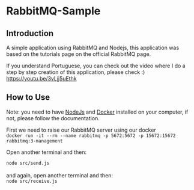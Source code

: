 # RabbitMQ-Sample

## Introduction 


A simple application using RabbitMQ and Nodejs, this application was based on the tutorials page on the official RabbitMQ page.

If you understand Portuguese, you can check out the video where I do a step by step creation of this application, please check :) <br>https://youtu.be/3vLjj5uEthk

## How to Use

Note: you need to have <a href='https://nodejs.org/en/'>NodeJs</a> and <a href='https://docs.docker.com/docker-for-windows/install/'>Docker</a> installed on your computer, if not, please follow the documentation.<br>

First we need to raise our RabbitMQ server using our docker<br>
``docker run -it --rm --name rabbitmq -p 5672:5672 -p 15672:15672 rabbitmq:3-management`` <br>

Open another terminal and then:
<br>

``node src/send.js``
<br><br>and again, open another terminal and then:<br>
``node src/receive.js``<br>
